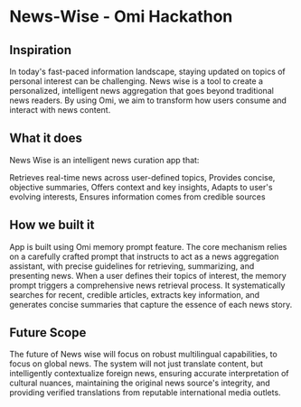 # News-Wise - Omi Hackathon

## Inspiration
In today's fast-paced information landscape, staying updated on topics of personal interest can be challenging. News wise is a tool to create a personalized, intelligent news aggregation that goes beyond traditional news readers. By using Omi, we aim to transform how users consume and interact with news content.

## What it does
News Wise is an intelligent news curation app that:

Retrieves real-time news across user-defined topics, Provides concise, objective summaries, Offers context and key insights, Adapts to user's evolving interests, Ensures information comes from credible sources

## How we built it
App is built using Omi memory prompt feature. The core mechanism relies on a carefully crafted prompt that instructs to act as a news aggregation assistant, with precise guidelines for retrieving, summarizing, and presenting news. When a user defines their topics of interest, the memory prompt triggers a comprehensive news retrieval process. It systematically searches for recent, credible articles, extracts key information, and generates concise summaries that capture the essence of each news story.

## Future Scope
The future of News wise will focus on robust multilingual capabilities, to focus on global news. The system will not just translate content, but intelligently contextualize foreign news, ensuring accurate interpretation of cultural nuances, maintaining the original news source's integrity, and providing verified translations from reputable international media outlets.
